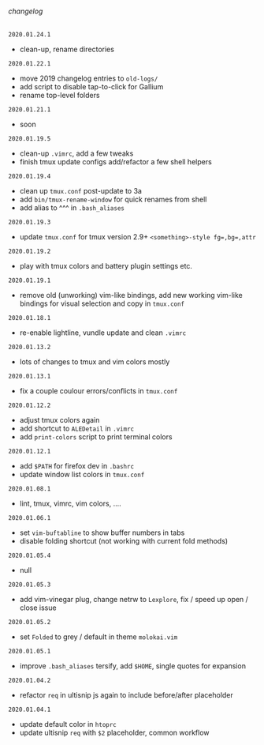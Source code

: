 ###### changelog
`2020.01.24.1`
  - clean-up, rename directories


`2020.01.22.1`
  - move 2019 changelog entries to `old-logs/`
  - add script to disable tap-to-click for Gallium
  - rename top-level folders

`2020.01.21.1`
  - soon


`2020.01.19.5`
  - clean-up `.vimrc`, add a few tweaks
  - finish tmux update configs add/refactor a few shell helpers


`2020.01.19.4`
  - clean up `tmux.conf` post-update to 3a
  - add `bin/tmux-rename-window` for quick renames from shell
  - add alias to ^^^ in `.bash_aliases`


`2020.01.19.3`
  - update `tmux.conf` for tmux version 2.9+ `<something>-style fg=,bg=,attr`


`2020.01.19.2`
  - play with tmux colors and battery plugin settings etc.


`2020.01.19.1`
  - remove old (unworking) vim-like bindings, add new working vim-like bindings for visual selection and copy in `tmux.conf`


`2020.01.18.1`
  - re-enable lightline, vundle update and clean `.vimrc`


`2020.01.13.2`
  - lots of changes to tmux and vim colors mostly


`2020.01.13.1`
  - fix a couple coulour errors/conflicts in `tmux.conf`


`2020.01.12.2`
  - adjust tmux colors again
  - add shortcut to `ALEDetail` in `.vimrc`
  - add `print-colors` script to print terminal colors


`2020.01.12.1`
  - add `$PATH` for firefox dev in `.bashrc`
  - update window list colors in `tmux.conf`


`2020.01.08.1`
  - lint, tmux, vimrc, vim colors, ....


`2020.01.06.1`
  - set `vim-buftabline` to show buffer numbers in tabs
  - disable folding shortcut (not working with current fold methods)


`2020.01.05.4`
  - null


`2020.01.05.3`
  - add vim-vinegar plug, change netrw to `Lexplore`, fix / speed up open / close issue


`2020.01.05.2`
  - set `Folded` to grey / default in theme `molokai.vim`


`2020.01.05.1`
  - improve `.bash_aliases` tersify, add `$HOME`, single quotes for expansion


`2020.01.04.2`
  - refactor `req` in ultisnip js again to include before/after placeholder


`2020.01.04.1`
  - update default color in `htoprc`
  - update ultisnip `req` with `$2` placeholder, common workflow
